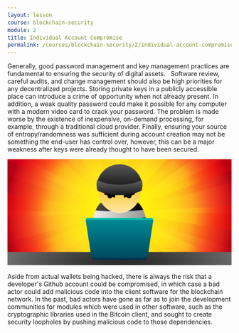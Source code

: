 ```yaml
---
layout: lesson
course: blockchain-security
module: 2
title: Individual Account Compromise
permalink: /courses/blockchain-security/2/individual-account-compromise/
---
```

<span class="openingParagraph">Generally, good password management and key management practices are fundamental to ensuring the security of digital assets. </span>&nbsp;
Software review, careful audits, and change management should also be high priorities for any decentralized projects. Storing private keys in a publicly accessible place can introduce a crime of opportunity when not already present. In addition, a weak quality password could make it possible for any computer with a modern video card to crack your password. The problem is made worse by the existence of inexpensive, on-demand processing, for example, through a traditional cloud provider. Finally, ensuring your source of entropy/randomness was sufficient during account creation may not be something the end-user has control over, however, this can be a major weakness after keys were already thought to have been secured.

<img src="/assets/img/courses/blockchain-security/BadActor-01.png" />

Aside from actual wallets being hacked, there is always the risk that a developer's Github account could be compromised, in which case a bad actor could add malicious code into the client software for the blockchain network. In the past, bad actors have gone as far as to join the development communities for modules which were used in other software, such as the cryptographic libraries used in the Bitcoin client, and sought to create security loopholes by pushing malicious code to those dependencies.
